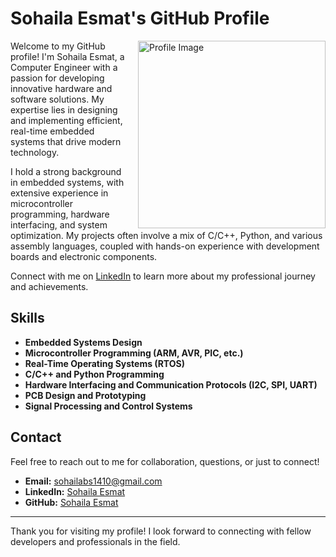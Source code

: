 # Sohaila Esmat's GitHub Profile

<img src="https://github.com/sohailaesmat14/sohailaesmat14/assets/170406386/9feb45c4-9b1f-4fcb-8219-0e46d32d3a79" alt="Profile Image" alt="Profile Image" align="right" width="300" style="margin-left: 20px;">

Welcome to my GitHub profile! I'm Sohaila Esmat, a Computer Engineer with a passion for developing innovative hardware and software solutions. My expertise lies in designing and implementing efficient, real-time embedded systems that drive modern technology.



I hold a strong background in embedded systems, with extensive experience in microcontroller programming, hardware interfacing, and system optimization. My projects often involve a mix of C/C++, Python, and various assembly languages, coupled with hands-on experience with development boards and electronic components.

Connect with me on [LinkedIn](https://www.linkedin.com/in/sohailaesmat/) to learn more about my professional journey and achievements.

## Skills

- **Embedded Systems Design**
- **Microcontroller Programming (ARM, AVR, PIC, etc.)**
- **Real-Time Operating Systems (RTOS)**
- **C/C++ and Python Programming**
- **Hardware Interfacing and Communication Protocols (I2C, SPI, UART)**
- **PCB Design and Prototyping**
- **Signal Processing and Control Systems**

## Contact

Feel free to reach out to me for collaboration, questions, or just to connect!

- **Email:** [sohailabs1410@gmail.com](mailto:sohailabs1410@gmail.com)
- **LinkedIn:** [Sohaila Esmat](https://www.linkedin.com/in/sohailaesmat/)
- **GitHub:** [Sohaila Esmat](https://github.com/sohailaesmat14)

---

Thank you for visiting my profile! I look forward to connecting with fellow developers and professionals in the field.
